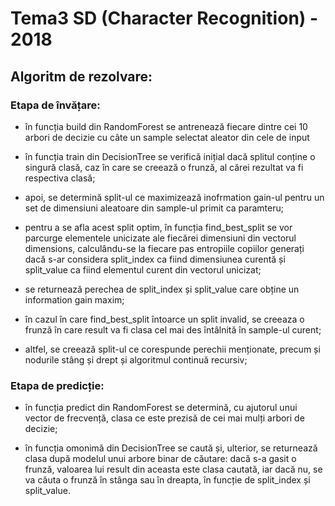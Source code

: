 # Tema3 SD (Character Recognition) - 2018

## Algoritm de rezolvare:

### Etapa de învățare:

- în funcția build din RandomForest se antrenează fiecare dintre cei 10
arbori de decizie cu câte un sample selectat aleator din cele de input

- în funcția train din DecisionTree se verifică inițial dacă splitul conține
o singură clasă, caz în care se creează o frunză, al cărei rezultat va fi
respectiva clasă;

- apoi, se determină split-ul ce maximizează inofrmation gain-ul pentru un
set de dimensiuni aleatoare din sample-ul primit ca paramteru;

- pentru a se afla acest split optim, în funcția find_best_split se vor
parcurge elementele unicizate ale fiecărei dimensiuni din vectorul dimensions,
calculându-se la fiecare pas entropiile copiilor generați dacă s-ar considera
split_index ca fiind dimensiunea curentă și split_value ca fiind elementul
curent din vectorul unicizat;

- se returnează perechea de split_index și split_value care obține un
information gain maxim;

- în cazul în care find_best_split întoarce un split invalid, se creeaza o
frunză în care result va fi clasa cel mai des întâlnită în sample-ul curent;

- altfel, se creează split-ul ce corespunde perechii menționate, precum și
nodurile stâng și drept și algoritmul continuă recursiv;

### Etapa de predicție:

- în funcția predict din RandomForest se determină, cu ajutorul unui vector
de frecvență, clasa ce este prezisă de cei mai mulți arbori de decizie;

- în funcția omonimă din DecisionTree se caută și, ulterior, se returnează
clasa după modelul unui arbore binar de căutare: dacă s-a gasit o frunză,
valoarea lui result din aceasta este clasa cautată, iar dacă nu, se va căuta o
frunză în stânga sau în dreapta, în funcție de split_index și split_value.

